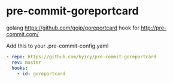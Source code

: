 # pre-commit-goreportcard
golang https://github.com/gojp/goreportcard hook for http://pre-commit.com/


Add this to your .pre-commit-config.yaml

```yaml
- repo: https://github.com/kyicy/pre-commit-goreportcard
  rev: master
  hooks:
    - id: goreportcard
```